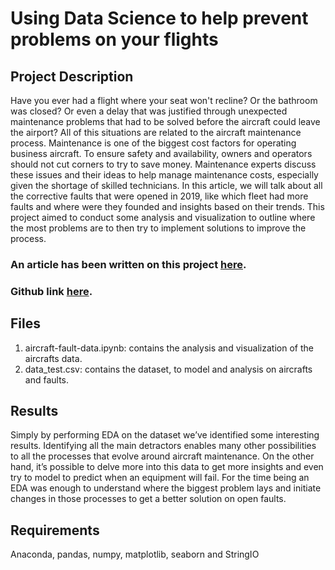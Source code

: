 # Using Data Science to help prevent problems on your flights
## Project Description

Have you ever had a flight where your seat won't recline? Or the bathroom was closed? Or even a delay that was justified through unexpected maintenance problems that had to be solved before the aircraft could leave the airport? All of this situations are related to the aircraft maintenance process.
Maintenance is one of the biggest cost factors for operating business aircraft. To ensure safety and availability, owners and operators should not cut corners to try to save money. Maintenance experts discuss these issues and their ideas to help manage maintenance costs, especially given the shortage of skilled technicians. In this article, we will talk about all the corrective faults that were opened in 2019, like which fleet had more faults and where were they founded and insights based on their trends. This project aimed to conduct some analysis and visualization to outline where the most problems are to then try to implement solutions to improve the process.

### An article has been written on this project <a href="https://gabrielpeixoto-5587.medium.com/using-data-science-to-help-prevent-problems-on-your-flights-711a5d9497a8">here</a>.
### Github link <a href="https://github.com/gabe144/Project1">here</a>.

## Files
1. aircraft-fault-data.ipynb: contains the analysis and visualization of the aircrafts data.
2. data_test.csv: contains the dataset, to model and analysis on aircrafts and faults.

## Results
Simply by performing EDA on the dataset we’ve identified some interesting results. Identifying all the main detractors enables many other possibilities to all the processes that evolve around aircraft maintenance. On the other hand, it’s possible to delve more into this data to get more insights and even try to model to predict when an equipment will fail. For the time being an EDA was enough to understand where the biggest problem lays and initiate changes in those processes to get a better solution on open faults.

## Requirements
Anaconda, pandas, numpy, matplotlib, seaborn and StringIO
